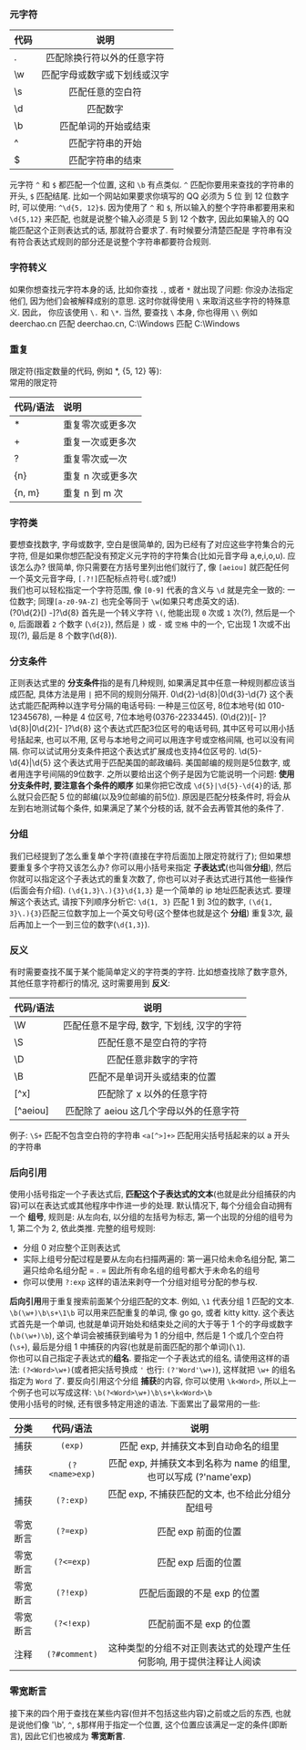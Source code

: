 ### 元字符
| 代码 | 说明 |
| :---- | :----: |
| . | 匹配除换行符以外的任意字符 |
| \w | 匹配字母或数字或下划线或汉字 |
| \s | 匹配任意的空白符 |
| \d | 匹配数字 |
| \b | 匹配单词的开始或结束 |
| ^ | 匹配字符串的开始 |
| $ | 匹配字符串的结束 |

元字符 `^` 和 `$` 都匹配一个位置, 这和 `\b` 有点类似. `^` 匹配你要用来查找的字符串的开头, `$` 匹配结尾. 比如一个网站如果要求你填写的 QQ 必须为 5 位 到 12 位数字时, 可以使用: `^\d{5, 12}$`. 因为使用了 `^` 和 `$`, 所以输入的整个字符串都要用来和 `\d{5,12}` 来匹配, 也就是说整个输入必须是 5 到 12 个数字, 因此如果输入的 QQ 能匹配这个正则表达式的话, 那就符合要求了. 有时候要分清楚匹配是
字符串有没有符合表达式规则的部分还是说整个字符串都要符合规则.

### 字符转义
如果你想查找元字符本身的话, 比如你查找 `.`, 或者 `*` 就出现了问题: 你没办法指定他们, 因为他们会被解释成别的意思. 这时你就得使用 `\` 来取消这些字符的特殊意义. 因此， 你应该使用 `\.` 和 `\*`. 当然, 要查找 `\` 本身, 你也得用 `\\`
例如 deerchao\.cn 匹配 deerchao.cn, C:\\Windows 匹配 C:\Windows

### 重复
限定符(指定数量的代码, 例如 *, {5, 12} 等):  
常用的限定符

| 代码/语法  | 说明         |
|:-------|:-----------|
| *      | 重复零次或更多次   |
| +      | 重复一次或更多次   |
| ?      | 重复零次或一次    |
| {n}    | 重复 n 次或更多次 |
| {n, m} | 重复 n 到 m 次 |


### 字符类
要想查找数字, 字母或数字, 空白是很简单的, 因为已经有了对应这些字符集合的元字符, 但是如果你想匹配没有预定义元字符的字符集合(比如元音字母 a,e,i,o,u). 应该怎么办? 很简单, 你只需要在方括号里列出他们就行了, 像 `[aeiou]` 就匹配任何一个英文元音字母, `[.?!]`匹配标点符号(.或?或!)  
我们也可以轻松指定一个字符范围, 像 `[0-9]` 代表的含义与 `\d` 就是完全一致的: 一位数字; 同理`[a-z0-9A-Z]` 也完全等同于 `\w`(如果只考虑英文的话).   
\(?0\d{2}[) -]?\d{8}
首先是一个转义字符 `\(`, 他能出现 `0` 次或 `1` 次(?), 然后是一个 `0`, 后面跟着 `2` 个数字 (`\d{2}`), 然后是 `)` 或 `-` 或 `空格` 中的一个, 它出现 1 次或不出现(?), 最后是 8 个数字(\d{8}).

### 分支条件
正则表达式里的 **分支条件**指的是有几种规则, 如果满足其中任意一种规则都应该当成匹配, 具体方法是用 `|` 把不同的规则分隔开.
0\d{2}-\d{8}|0\d{3}-\d{7} 这个表达式能匹配两种以连字号分隔的电话号码: 一种是三位区号, 8位本地号(如 010-12345678), 一种是 4 位区号, 7位本地号(0376-2233445).
\(0\d{2}\)[- ]?\d{8}|0\d{2}[- ]?\d{8} 这个表达式匹配3位区号的电话号码, 其中区号可以用小括号括起来, 也可以不用, 区号与本地号之间可以用连字号或空格间隔, 也可以没有间隔. 你可以试试用分支条件把这个表达式扩展成也支持4位区号的.
\d{5}-\d{4}|\d{5} 这个表达式用于匹配美国的邮政编码. 美国邮编的规则是5位数字, 或者用连字号间隔的9位数字. 之所以要给出这个例子是因为它能说明一个问题: **使用分支条件时, 要注意各个条件的顺序** 如果你把它改成 `\d{5}|\d{5}-\d{4}`的话, 那么就只会匹配 5 位的邮编(以及9位邮编的前5位). 原因是匹配分枝条件时, 将会从左到右地测试每个条件, 如果满足了某个分枝的话, 就不会去再管其他的条件了.

### 分组
我们已经提到了怎么重复单个字符(直接在字符后面加上限定符就行了); 但如果想要重复多个字符又该怎么办? 你可以用小括号来指定 **子表达式**(也叫做**分组**), 然后你就可以指定这个子表达式的重复次数了, 你也可以对子表达式进行其他一些操作(后面会有介绍).
`(\d{1,3}\.){3}\d{1,3}` 是一个简单的 ip 地址匹配表达式. 要理解这个表达式, 请按下列顺序分析它: `\d{1, 3}` 匹配 1 到 3位的数字, `(\d{1, 3}\.){3}`匹配三位数字加上一个英文句号(这个整体也就是这个 **分组**) 重复3次, 最后再加上一个一到三位的数字(`\d{1,3}`).

### 反义
有时需要查找不属于某个能简单定义的字符类的字符. 比如想查找除了数字意外, 其他任意字符都行的情况, 这时需要用到 **反义**:  

| 代码/语法 | 说明 |
| :--- | :---: |
| \W | 匹配任意不是字母, 数字, 下划线, 汉字的字符 |
| \S | 匹配任意不是空白符的字符 | 
| \D | 匹配任意非数字的字符 |
| \B | 匹配不是单词开头或结束的位置 |
| [^x] | 匹配除了 x 以外的任意字符 |
| [^aeiou] | 匹配除了 aeiou 这几个字母以外的任意字符 |

例子: `\S+` 匹配不包含空白符的字符串
     `<a[^>]+>` 匹配用尖括号括起来的以 a 开头的字符串

### 后向引用
使用小括号指定一个子表达式后, **匹配这个子表达式的文本**(也就是此分组捕获的内容)可以在表达式或其他程序中作进一步的处理. 默认情况下, 每个分组会自动拥有一个 **组号**, 规则是: 从左向右, 以分组的左括号为标志, 第一个出现的分组的组号为 1, 第二个为 2, 依此类推.
完整的组号规则:
- 分组 0 对应整个正则表达式
- 实际上组号分配过程是要从左向右扫描两遍的: 第一遍只给未命名组分配, 第二遍只给命名组分配 = . = 因此所有命名组的组号都大于未命名的组号
- 你可以使用 `?:exp` 这样的语法来剥夺一个分组对组号分配的参与权.

**后向引用**用于重复搜索前面某个分组匹配的文本. 例如, `\1` 代表分组 1 匹配的文本.
`\b(\w+)\b\s+\1\b` 可以用来匹配重复的单词, 像 go go, 或者 kitty kitty. 这个表达式首先是一个单词, 也就是单词开始处和结束处之间的大于等于 1 个的字母或数字(`\b(\w+)\b`), 这个单词会被捕获到编号为 1 的分组中, 然后是 1 个或几个空白符(`\s+`), 最后是分组 1 中捕获的内容(也就是前面匹配的那个单词)(`\1`).  
你也可以自己指定子表达式的**组名**. 要指定一个子表达式的组名, 请使用这样的语法: `(?<Word>\w+)`(或者把尖括号换成 `'` 也行: `(?'Word'\w+)`), 这样就把 `\w+` 的组名指定为 `Word` 了. 要反向引用这个分组 **捕获**的内容, 你可以使用 `\k<Word>`, 所以上一个例子也可以写成这样: `\b(?<Word>\w+)\b\s+\k<Word>\b`  
使用小括号的时候, 还有很多特定用途的语法. 下面累出了最常用的一些:  

| 分类  |     代码/语法      | 说明 |
|:----|:--------------:| :---: |
| 捕获  |    `(exp)`     | 匹配 exp, 并捕获文本到自动命名的组里 |
| 捕获  | `(?<name>exp)` | 匹配 exp, 并捕获文本到名称为 name 的组里, 也可以写成 (?'name'exp) |
| 捕获 |   `(?:exp)`    | 匹配 exp, 不捕获匹配的文本, 也不给此分组分配组号 |
| 零宽断言 |   `(?=exp)`    | 匹配 exp 前面的位置 |
| 零宽断言 |   `(?<=exp)`   | 匹配 exp 后面的位置 |
| 零宽断言 | `(?!exp)` | 匹配后面跟的不是 exp 的位置 |
| 零宽断言 | `(?<!exp)` | 匹配前面不是 exp 的位置 |
| 注释 | `(?#comment)` | 这种类型的分组不对正则表达式的处理产生任何影响, 用于提供注释让人阅读 |

### 零宽断言
接下来的四个用于查找在某些内容(但并不包括这些内容)之前或之后的东西, 也就是说他们像 '\b', `^`, `$`那样用于指定一个位置, 这个位置应该满足一定的条件(即断言), 因此它们也被成为 **零宽断言**.
